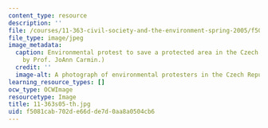 ```yaml
---
content_type: resource
description: ''
file: /courses/11-363-civil-society-and-the-environment-spring-2005/f5081cab702de66dde7d0aa8a0504cb6_11-363s05-th.jpg
file_type: image/jpeg
image_metadata:
  caption: Environmental protest to save a protected area in the Czech Republic. (Image
    by Prof. JoAnn Carmin.)
  credit: ''
  image-alt: A photograph of environmental protesters in the Czech Republic.
learning_resource_types: []
ocw_type: OCWImage
resourcetype: Image
title: 11-363s05-th.jpg
uid: f5081cab-702d-e66d-de7d-0aa8a0504cb6
---
```

